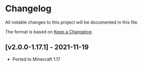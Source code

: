 # Changelog
All notable changes to this project will be documented in this file.

The format is based on [Keep a Changelog].

## [v2.0.0-1.17.1] - 2021-11-19
- Ported to Minecraft 1.17

[Keep a Changelog]: https://keepachangelog.com/en/1.0.0/
